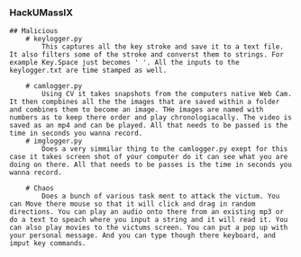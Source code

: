 ### HackUMassIX




    ## Malicious
        # keylogger.py
            This captures all the key stroke and save it to a text file. It also filters some of the stroke and converst them to strings. For example Key.Space just becomes ' '. All the inputs to the keylogger.txt are time stamped as well. 

        # camlogger.py
            Using CV it takes snapshots from the computers native Web Cam. It then compbines all the the images that are saved within a folder and combines them to become an image. THe images are named with numbers as to keep there order and play chronologiacally. The video is saved as an mp4 and can be played. All that needs to be passed is the time in seconds you wanna record.
        # imglogger.py
            Does a very simmilar thing to the camlogger.py exept for this case it takes screen shot of your computer do it can see what you are doing on there. All that needs to be passes is the time in seconds you wanna record. 

        # Chaos
            Does a bunch of various task ment to attack the victum. You can Move there mouse so that it will click and drag in random directions. You can play an audio onto there from an existing mp3 or do a text to speach where you input a string and it will read it. You can also play movies to the victums screen. You can put a pop up with your personal message. And you can type though there keyboard, and imput key commands. 
